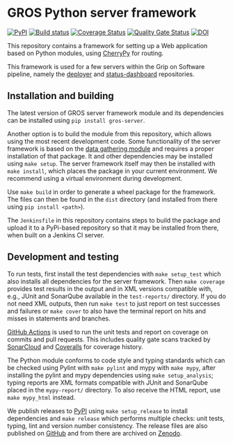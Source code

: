 # GROS Python server framework

[![PyPI](https://img.shields.io/pypi/v/gros-server.svg)](https://pypi.python.org/pypi/gros-server)
[![Build 
status](https://github.com/grip-on-software/server-framework/actions/workflows/server-tests.yml/badge.svg)](https://github.com/grip-on-software/server-framework/actions/workflows/server-tests.yml)
[![Coverage 
Status](https://coveralls.io/repos/github/grip-on-software/server-framework/badge.svg?branch=master)](https://coveralls.io/github/grip-on-software/server-framework?branch=master)
[![Quality Gate
Status](https://sonarcloud.io/api/project_badges/measure?project=grip-on-software_server-framework&metric=alert_status)](https://sonarcloud.io/project/overview?id=grip-on-software_server-framework)
[![DOI](https://zenodo.org/badge/DOI/10.5281/zenodo.11580150.svg)](https://doi.org/10.5281/zenodo.11580150)

This repository contains a framework for setting up a Web application based on 
Python modules, using [CherryPy](https://cherrypy.dev/) for routing.

This framework is used for a few servers within the Grip on Software pipeline, 
namely the [deployer](https://github.com/grip-on-software/deployer) and 
[status-dashboard](https://github.com/grip-on-software/status-dashboard) 
repositories.

## Installation and building

The latest version of GROS server framework module and its dependencies can be 
installed using `pip install gros-server`.

Another option is to build the module from this repository, which allows using 
the most recent development code. Some functionality of the server framework is 
based on the [data gathering module](https://pypi.org/project/gros-gatherer/) 
and requires a proper installation of that package. It and other dependencies 
may be installed using `make setup`. The server framework itself may then be 
installed with `make install`, which places the package in your current 
environment. We recommend using a virtual environment during development.

Use `make build` in order to generate a wheel package for the framework. The 
files can then be found in the `dist` directory (and installed from there using 
`pip install <path>`).

The `Jenkinsfile` in this repository contains steps to build the package and 
upload it to a PyPi-based repository so that it may be installed from there, 
when built on a Jenkins CI server.

## Development and testing

To run tests, first install the test dependencies with `make setup_test` which 
also installs all dependencies for the server framework. Then `make coverage` 
provides test results in the output and in XML versions compatible with, e.g., 
JUnit and SonarQube available in the `test-reports/` directory. If you do not 
need XML outputs, then run `make test` to just report on test successes and 
failures or `make cover` to also have the terminal report on hits and misses in 
statements and branches.

[GitHub Actions](https://github.com/grip-on-software/server-framework/actions) 
is used to run the unit tests and report on coverage on commits and pull 
requests. This includes quality gate scans tracked by 
[SonarCloud](https://sonarcloud.io/project/overview?id=grip-on-software_server-framework) 
and [Coveralls](https://coveralls.io/github/grip-on-software/server-framework) 
for coverage history.

The Python module conforms to code style and typing standards which can be 
checked using Pylint with `make pylint` and mypy with `make mypy`, after 
installing the pylint and mypy dependencies using `make setup_analysis`; typing 
reports are XML formats compatible with JUnit and SonarQube placed in the 
`mypy-report/` directory. To also receive the HTML report, use `make mypy_html` 
instead.

We publish releases to [PyPI](https://pypi.org/project/gros-server/) using 
`make setup_release` to install dependencies and `make release` which performs 
multiple checks: unit tests, typing, lint and version number consistency. The 
release files are also published on 
[GitHub](https://github.com/grip-on-software/server-framework/releases) and 
from there are archived on 
[Zenodo](https://zenodo.org/doi/10.5281/zenodo.11580149).
